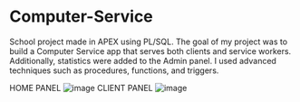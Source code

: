 # Computer-Service
School project made in APEX using PL/SQL. The goal of my project was to build a Computer Service app that serves both clients and service workers. Additionally, statistics were added to the Admin panel. I used advanced techniques such as procedures, functions, and triggers. 

HOME PANEL
![image](https://github.com/user-attachments/assets/733b7b8d-6c14-4f04-926f-e19884c506e4)
CLIENT PANEL
![image](https://github.com/user-attachments/assets/36bfeef5-8520-472a-8ed4-ee7a41ef288a)
